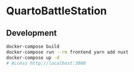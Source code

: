 #  QuartoBattleStation

## Development

``` sh
docker-compose build
docker-compose run --rm frontend yarn add nuxt
docker-compose up -d
# Access http://localhost:3000
```

